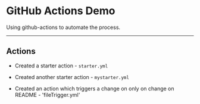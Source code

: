 # GitHub Actions Demo

Using github-actions to automate the process.

---

## Actions 

- Created a starter action - `starter.yml`

- Created another starter action - `mystarter.yml`

- Created an action which triggers a change on only on change on README - 'fileTrigger.yml'